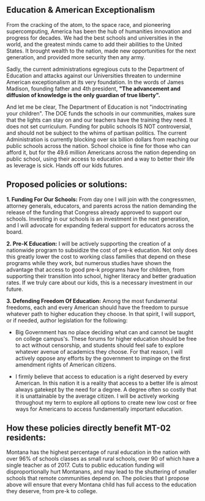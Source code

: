 ## Education & American Exceptionalism
From the cracking of the atom, to the space race, and pioneering supercomputing, America has been the hub of humanities innovation and progress for decades. We had the best schools and universities in the world, and the greatest minds came to add their abilities to the United States. It brought wealth to the nation, made new opportunities for the next generation, and provided more security then any army.

Sadly, the current administrations egregious cuts to the Department of Education and attacks against our Universities threaten to undermine American exceptionalism at its very foundation. In the words of James Madison, founding father and 4th president, <strong>"The advancement and diffusion of knowledge is the only guardian of true liberty".</strong>

And let me be clear, The Department of Education is not "indoctrinating your children". The DOE funds the schools in our communities, makes sure that the lights can stay on and our teachers have the training they need. It does not set curriculum. Funding for public schools IS NOT controversial, and should not be subject to the whims of partisan politics. The current Administration is currently blocking over six billion dollars from reaching our public schools across the nation. School choice is fine for those who can afford it, but for the 49.6 million Americans across the nation depending on public school, using their access to education and a way to better their life as leverage is sick. Hands off our kids futures.

## Proposed policies or solutions:
**1. Funding For Our Schools:** From day one I will join with the congressmen, attorney generals, educators, and parents across the nation demanding the release of the funding that Congress already approved to support our schools. Investing in our schools is an investment in the next generation, and I will advocate for expanding federal support for educators across the board.

**2. Pre-K Education:** I will be actively supporting the creation of a nationwide program to subsidize the cost of pre-k education. Not only does this greatly lower the cost to working class families that depend on these programs while they work, but numerous studies have shown the advantage that access to good pre-k programs have for children, from supporting their transition into school, higher literacy and better graduation rates. If we truly care about our kids, this is a necessary investment in our future.

**3. Defending Freedom Of Education:** Among the most fundamental freedoms, each and every American should have the freedom to pursue whatever path to higher education they choose. In that spirit, I will support, or if needed, author legislation for the following:

* Big Government has no place deciding what can and cannot be taught on college campus's. These forums for higher education should be free to act without censorship, and students should feel safe to explore whatever avenue of academics they choose. For that reason, I will actively oppose any efforts by the government to impinge on the first amendment rights of American citizens.
    
* I firmly believe that access to education is a right deserved by every American. In this nation it is a reality that access to a better life is almost always gatekept by the need for a degree. A degree often so costly that it is unattainable by the average citizen. I will be actively working throughout my term to explore all options to create new low cost or free ways for Americans to access fundamentally important education.

## How these policies directly benefit MT-02 residents:
Montana has the highest percentage of rural education in the nation with over 96% of schools classes as small rural schools, over 90 of which have a single teacher as of 2017. Cuts to public education funding will disproportionally hurt Montanans, and may lead to the shuttering of smaller schools that remote communities depend on. The policies that I propose above will ensure that every Montana child has full access to the education they deserve, from pre-k to college.
